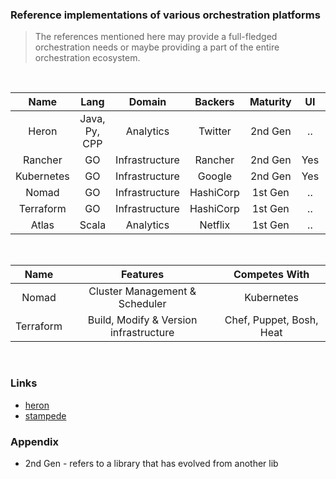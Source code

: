 ### Reference implementations of various orchestration platforms

> The references mentioned here may provide a full-fledged orchestration needs
or maybe providing a part of the entire orchestration ecosystem.

<br />

| Name          | Lang          | Domain         | Backers  | Maturity  | UI     | Active | 
| :-----------: |:-------------:| :-------:      | :-----:  | :-----:   | :---:  |  :---: |
| Heron         | Java, Py, CPP |  Analytics     | Twitter  | 2nd Gen   |  ..    | Yes    |
| Rancher       | GO            | Infrastructure | Rancher  | 2nd Gen   |  Yes   | No     |
| Kubernetes    | GO            | Infrastructure | Google   | 2nd Gen   |  Yes   | Yes    |
| Nomad         | GO            | Infrastructure | HashiCorp| 1st Gen   |  ..    | Yes    |
| Terraform     | GO            | Infrastructure | HashiCorp| 1st Gen   |  ..    | Yes    |
| Atlas         | Scala         | Analytics      | Netflix  | 1st Gen   |  ..    | Yes    |

<br />

| Name          | Features                                             | Competes With            |
| :-----------: | :--------------------------------------------------: | :-----------------------:|
| Nomad         | Cluster Management & Scheduler                       | Kubernetes               |
| Terraform     | Build, Modify & Version infrastructure               | Chef, Puppet, Bosh, Heat |

<br />

### Links

- [heron](https://github.com/twitter/heron/tree/master/heron)
- [stampede](https://github.com/cattleio/stampede)


### Appendix

- 2nd Gen - refers to a library that has evolved from another lib

